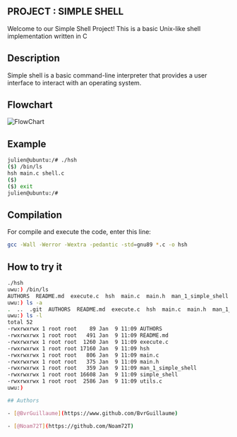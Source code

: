 ## PROJECT : SIMPLE SHELL

Welcome to our Simple Shell Project! This is a basic Unix-like shell implementation written in C

## Description

Simple shell is a basic command-line interpreter that provides a user interface to interact with an operating system.

## Flowchart

![FlowChart](https://cdn.discordapp.com/attachments/1318131573283098674/1326117360742039602/image.png?ex=67803cc8&is=677eeb48&hm=1284c2da3c89c06216f078bbaf4a133221b39c0cfc2f87b5292ba7620697a843&)

## Example

```bash
julien@ubuntu:/# ./hsh
($) /bin/ls
hsh main.c shell.c
($)
($) exit
julien@ubuntu:/#
```

## Compilation

For compile and execute the code, enter this line:

```bash
gcc -Wall -Werror -Wextra -pedantic -std=gnu89 *.c -o hsh
```

## How to try it

```bash
./hsh
uwu:) /bin/ls
AUTHORS  README.md  execute.c  hsh  main.c  main.h  man_1_simple_shell  simple_shell  utils.c
uwu:) ls -a
.  ..  .git  AUTHORS  README.md  execute.c  hsh  main.c  main.h  man_1_simple_shell  simple_shell  utils.c
uwu:) ls -l
total 52
-rwxrwxrwx 1 root root    89 Jan  9 11:09 AUTHORS
-rwxrwxrwx 1 root root   491 Jan  9 11:09 README.md
-rwxrwxrwx 1 root root  1260 Jan  9 11:09 execute.c
-rwxrwxrwx 1 root root 17160 Jan  9 11:09 hsh
-rwxrwxrwx 1 root root   806 Jan  9 11:09 main.c
-rwxrwxrwx 1 root root   375 Jan  9 11:09 main.h
-rwxrwxrwx 1 root root   359 Jan  9 11:09 man_1_simple_shell
-rwxrwxrwx 1 root root 16608 Jan  9 11:09 simple_shell
-rwxrwxrwx 1 root root  2586 Jan  9 11:09 utils.c
uwu:)

## Authors

- [@BvrGuillaume](https://www.github.com/BvrGuillaume)

- [@Noam72T](https://github.com/Noam72T)

